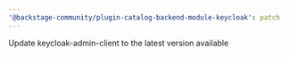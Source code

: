 ```yaml
---
'@backstage-community/plugin-catalog-backend-module-keycloak': patch
---
```


Update keycloak-admin-client to the latest version available
